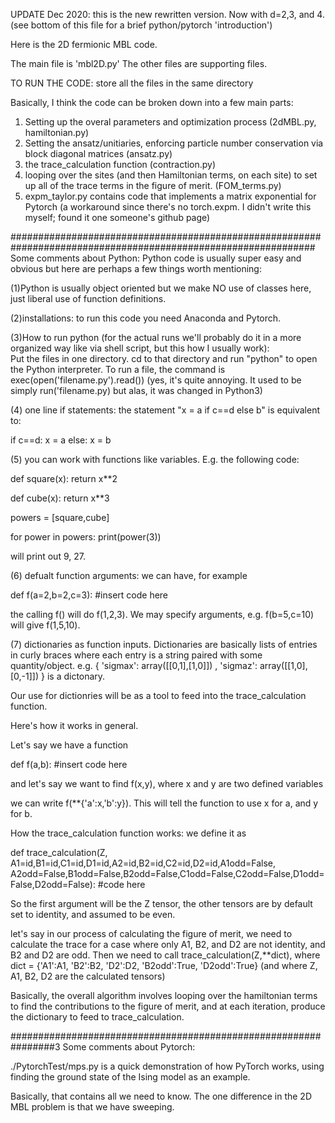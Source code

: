 UPDATE Dec 2020: this is the new rewritten version.   Now with d=2,3, and 4. 
(see bottom of this file for a brief python/pytorch 'introduction')

Here is the 2D fermionic MBL code. 

The main file is 'mbl2D.py'   The other files are supporting files.

TO RUN THE CODE: store all the files in the same directory 

Basically, I think the code can be broken down into a few main parts:

1. Setting up the overal parameters and optimization process (2dMBL.py, hamiltonian.py)
2. Setting the ansatz/unitiaries, enforcing particle number conservation via block diagonal matrices (ansatz.py)
3. the trace_calculation function (contraction.py)
4. looping over the sites (and then Hamiltonian terms, on each site) to set up all of the trace terms in the figure of merit. (FOM_terms.py)
5. expm_taylor.py contains code that implements a matrix exponential for Pytorch (a workaround since there's no torch.expm.  I didn't write this myself; found it one someone's github page)





###############################################################################################################
Some comments about Python:
Python code is usually super easy and obvious but here are perhaps a few things worth mentioning:

(1)Python is usually object oriented but we make NO use of classes here, just liberal use of function definitions.

(2)installations: to run this code you need Anaconda and Pytorch.

(3)How to run python (for the actual runs we'll probably do it in a more organized way like via shell script, but this how I usually work):  
Put the files in one directory.  cd to that directory and run "python" to open the Python interpreter. To run a file, the command is exec(open('filename.py').read())   (yes, it's quite annoying.  It used to be simply run('filename.py) but alas, it was changed in Python3)

(4) one line if statements: the statement "x = a if c==d else b" is equivalent to:

if c==d:
	  x = a
else:
    x = b

(5) you can work with functions like variables.  E.g. the following code:

def square(x):
	  return x**2
  
def cube(x):
	  return x**3
  
powers = [square,cube]

for power in powers:
	  print(power(3))

will print out 9, 27.

(6) defualt function arguments: we can have, for example

def f(a=2,b=2,c=3):
    #insert code here
		
the calling f() will do f(1,2,3). We may specify arguments, e.g. f(b=5,c=10) will give f(1,5,10).   		

(7) dictionaries as function inputs.
Dictionaries are basically lists of entries in curly braces where each entry is a string paired with some quantity/object.
e.g. { 'sigmax': array([[0,1],[1,0]]) , 'sigmaz': array([[1,0],[0,-1]]) } is a dictonary. 

Our use for dictionries will be as a tool to feed into the trace_calculation function.

Here's how it works in general.

Let's say we have a function 

def f(a,b):
    #insert code here

and let's say we want to find f(x,y), where x and y are two defined variables

we can write f(**{'a':x,'b':y}).  This will tell the function to use x for a, and y for b.

How the trace_calculation function works:  we define it as

def trace_calculation(Z, A1=id,B1=id,C1=id,D1=id,A2=id,B2=id,C2=id,D2=id,A1odd=False,
A2odd=False,B1odd=False,B2odd=False,C1odd=False,C2odd=False,D1odd=False,D2odd=False):
    #code here    

So the first argument will be  the Z tensor, the other tensors are by default set to identity, and assumed to be even.

let's say in our process of calculating the figure of merit, we need to calculate the trace for a case where only A1, B2, and D2 are not identity, and B2 and D2 are odd.  Then we need to call trace_calculation(Z,**dict), where dict = {'A1':A1, 'B2':B2, 'D2':D2, 'B2odd':True, 'D2odd':True}
(and where Z, A1, B2, D2 are the calculated tensors)


Basically, the overall algorithm involves looping over the hamiltonian terms to find the contributions to the figure of merit, and at each iteration, produce the dictionary to feed to trace_calculation.


################################################################3
Some comments about Pytorch:

./PytorchTest/mps.py is a quick demonstration of how PyTorch works, using finding the ground state of the Ising model as an example.

Basically, that contains all we need to know.  The one difference in the 2D MBL problem is that we have sweeping.
	
	











